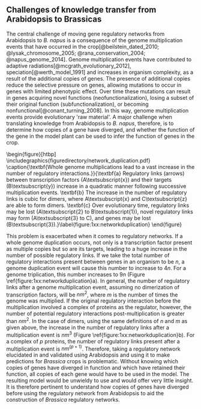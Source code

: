 ## Challenges of knowledge transfer from Arabidopsis to Brassicas

The central challenge of moving gene regulatory networks from Arabidopsis to *B. napus* is a consequence of the genome multiplication events that have occurred in the crop[@beilstein_dated_2010; @lysak_chromosome_2005; @rana_conservation_2004; @napus_genome_2014].
Genome multiplication events have contributed to adaptive radiations[@mcgrath_evolutionary_2012], speciation[@werth_model_1991] and increases in organism complexity, as a result of the additional copies of genes.
The presence of additional copies reduce the selective pressure on genes, allowing mutations to occur in genes with limited phenotypic effect.
Over time these mutations can result in genes acquiring novel functions (neofunctionalization), losing a subset of their original function (subfunctionalization), or becoming nonfunctional[@conant_turning_2008].
In this way, genome multiplication events provide evolutionary 'raw material'.
A major challenge when translating knowledge from Arabidopsis to *B. napus*, therefore, is to determine how copies of a gene have diverged, and whether the function of the gene in the model plant can be used to infer the function of genes in the crop.

\begin{figure}[htbp]
\includegraphics{figuredirectory/network_duplication.pdf}
\caption{\textbf{Whole genome multiplications lead to a vast increase in
the number of regulatory interactions.}}{\textbf{a} Regulatory links
(arrows) between transcription factors (A\textsubscript{x}) and their
targets (B\textsubscript{y}) increase in a quadratic manner following
successive multiplication events. \textbf{b} The increase in the number
of regulatory links is cubic for dimers, where A\textsubscript{x} and
C\textsubscript{z} are able to form dimers. \textbf{c} Over evolutionary
time, regulatory links may be lost (A\textsubscript{2} to
B\textsubscript{1}), novel regulatory links may form (A\textsubscript{3}
to C), and genes may be lost
(B\textsubscript{3}).}\label{figure:1xx:networkduplication}
\end{figure}

This problem is exacerbated when it comes to regulatory networks.
If a whole genome duplication occurs, not only is a transcription factor present as multiple copies but so are its targets, leading to a huge increase in the number of possible regulatory links.
If we take the total number of regulatory interactions present between genes in an organism to be $n$, a genome duplication event will cause this number to increase to $4n$.
For a genome triplication, this number increases to $9n$ (Figure \ref{figure:1xx:networkduplication}a).
In general, the number of regulatory links after a genome multiplication event, assuming no dimerization of transcription factors, will be $nm^2$, where $m$ is the number of times the genome was multiplied.
If the original regulatory interaction before the multiplication involved a complex of proteins as the regulator, however, the number of potential regulatory interactions post-multiplication is greater than $nm^2$.
In the case of dimers, using the same definitions of $n$ and $m$ as given above, the increase in the number of regulatory links after a multiplication event is $nm^3$ (Figure \ref{figure:1xx:networkduplication}b).
For a complex of $p$ proteins, the number of regulatory links present after a multiplication event is $nm^{(p+1)}$.
Therefore, taking a regulatory network elucidated in and validated using Arabidopsis and using it to make predictions for *Brassica* crops is problematic.
Without knowing which copies of genes have diverged in function and which have retained their function, all copies of each gene would have to be used in the model.
The resulting model would be unwieldy to use and would offer very little insight.
It is therefore pertinent to understand how copies of genes have diverged before using the regulatory network from Arabidopsis to aid the construction of *Brassica* regulatory networks.
